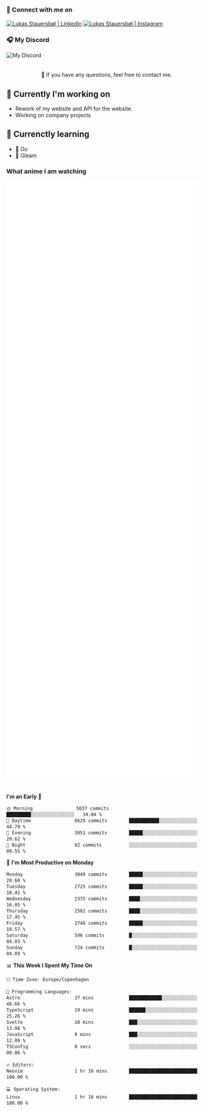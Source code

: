 ### 🔗 Connect with me on
<a href="https://www.instagram.com/lukas_stauersbol" target="_blank"><img align="center" src="https://raw.githubusercontent.com/stauersbol/stauersbol/main/images/instagram.svg" alt="Lukas Stauersbøl | LinkedIn" width="30px"/></a>
<a href="https://www.linkedin.com/in/lukas-stauersbol/" target="_blank"><img align="center" src="https://raw.githubusercontent.com/stauersbol/stauersbol/main/images/linkedin.svg" alt="Lukas Stauersbøl | Instagram" width="30px"/></a>

<p align="center">
 <h3>🎧 My Discord</h3>
 <img align="left" height="55px" src="https://discord.c99.nl/widget/theme-2/147806323323568128.png" alt="My Discord" />
</p>

<br/>
<br/>
<br/>
💬 If you have any questions, feel free to contact me.

## 🔭 Currently I'm working on
- Rework of my website and API for the website.
- Working on company projects
 
## 🌱 Currenctly learning
- 💙 Go
- 💜 Gleam

### What anime I am watching
<a href="https://anilist.co/user/slashiy/" align="center"><img align="center" width="500px" src="metrics.plugin.personal.anilist.svg" /></a>

<br/>

<!--START_SECTION:waka-->
**I'm an Early 🐤** 

```text
🌞 Morning                5037 commits        █████████░░░░░░░░░░░░░░░░   34.04 % 
🌆 Daytime                6629 commits        ███████████░░░░░░░░░░░░░░   44.79 % 
🌃 Evening                3051 commits        █████░░░░░░░░░░░░░░░░░░░░   20.62 % 
🌙 Night                  82 commits          ░░░░░░░░░░░░░░░░░░░░░░░░░   00.55 % 
```
📅 **I'm Most Productive on Monday** 

```text
Monday                   3049 commits        █████░░░░░░░░░░░░░░░░░░░░   20.60 % 
Tuesday                  2725 commits        █████░░░░░░░░░░░░░░░░░░░░   18.41 % 
Wednesday                2375 commits        ████░░░░░░░░░░░░░░░░░░░░░   16.05 % 
Thursday                 2582 commits        ████░░░░░░░░░░░░░░░░░░░░░   17.45 % 
Friday                   2748 commits        █████░░░░░░░░░░░░░░░░░░░░   18.57 % 
Saturday                 596 commits         █░░░░░░░░░░░░░░░░░░░░░░░░   04.03 % 
Sunday                   724 commits         █░░░░░░░░░░░░░░░░░░░░░░░░   04.89 % 
```


📊 **This Week I Spent My Time On** 

```text
🕑︎ Time Zone: Europe/Copenhagen

💬 Programming Languages: 
Astro                    37 mins             ████████████░░░░░░░░░░░░░   48.66 % 
TypeScript               19 mins             ██████░░░░░░░░░░░░░░░░░░░   25.26 % 
Svelte                   10 mins             ███░░░░░░░░░░░░░░░░░░░░░░   13.08 % 
JavaScript               9 mins              ███░░░░░░░░░░░░░░░░░░░░░░   12.89 % 
TSConfig                 0 secs              ░░░░░░░░░░░░░░░░░░░░░░░░░   00.06 % 

🔥 Editors: 
Neovim                   1 hr 16 mins        █████████████████████████   100.00 % 

💻 Operating System: 
Linux                    1 hr 16 mins        █████████████████████████   100.00 % 
```


<!--END_SECTION:waka-->
